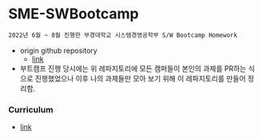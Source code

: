 # SME-SWBootcamp
```bash
2022년 6월 ~ 8월 진행한 부경대학교 시스템경영공학부 S/W Bootcamp Homework
```
- origin github repository
    - [link](https://github.com/TEAMLAB-Lecture/sme-swbootcamp-hw-repository)
- 부트캠프 진행 당시에는 위 레파지토리에 모든 캠퍼들이 본인의 과제를 PR하는 식으로 진행했었으나 이후 나의 과제들만 모아 보기 위해 이 레파지토리를 만들어 정리함.

### Curriculum
- [link](https://www.notion.so/blissray/SME-SW-Bootcamp-1f9f6bfffb5b40699ef8168f49ae101c#c840f515631240f8ac19110a6bf89fc2)
